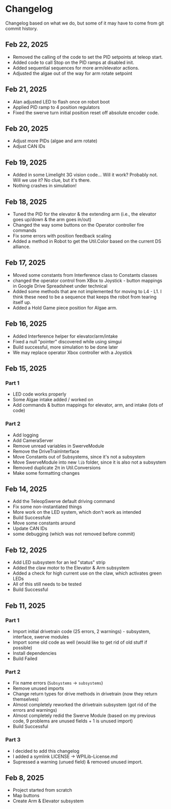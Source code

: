 # Changelog
Changelog based on what we do, but some of it may have to come from git commit history.

## Feb 22, 2025
* Removed the calling of the code to set the PID setpoints at teleop start.
* Added code to call Stop on the PID ramps at disabled init.
* Added sequential sequences for more arm/elevator actions.
* Adjusted the algae out of the way for arm rotate setpoint
## Feb 21, 2025
* Alan adjusted LED to flash once on robot boot
* Applied PID ramp to 4 position regulators
* Fixed the swerve turn initial position reset off absolute encoder code.
## Feb 20, 2025
* Adjust more PIDs (algae and arm rotate)
* Adjust CAN IDs

## Feb 19, 2025
* Added in some Limelight 3G vision code... Will it work? Probably not. Will we use it? No clue, but it's there.
* Nothing crashes in simulation!

## Feb 18, 2025
* Tuned the PID for the elevator & the extending arm (i.e., the elevator goes up/down & the arm goes in/out)
* Changed the way some buttons on the Operator controller fire commands
* Fix some errors with position feedback scaling
* Added a method in Robot to get the Util.Color based on the current DS alliance.

## Feb 17, 2025
* Moved some constants from Interference class to Constants classes
* changed the operator control from XBox to Joystick - button mappings in Google Drive Spreadsheet under technical
* Added some methods that are not implemented for moving to L4 - L1. I think these need to be a sequence that keeps the robot from tearing itself up.
* Added a Hold Game piece position for Algae arm.

## Feb 16, 2025
* Added Interference helper for elevator/arm/intake
* Fixed a null "pointer" discovered while using simgui
* Build successful, more simulation to be done later
* We may replace operator Xbox controller with a Joystick

## Feb 15, 2025
### Part 1
* LED code works properly
* Some Algae intake added / worked on
* Add commands & button mappings for elevator, arm, and intake (lots of code)
### Part 2
* Add logging
* Add CameraServer
* Remove unread variables in SwerveModule
* Remove the DriveTrainInterface
* Move Constants out of Subsystems, since it's not a subsystem
* Move SwerveModule into new `lib` folder, since it is also not a subsystem
* Removed duplicate 2π in Util.Conversions
* Make some formatting changes

## Feb 14, 2025
* Add the TeleopSwerve default driving command
* Fix some non-instantiated things
* More work on the LED system, which don't work as intended
* Build Successfule
* Move some constants around
* Update CAN IDs
* some debugging (which was not removed before commit)

## Feb 12, 2025
* Add LED subsystem for an led "status" strip
* Added the claw motor to the Elevator & Arm subsystem
* Added a check for high current use on the claw, which activates green LEDs
* All of this still needs to be tested
* Build Successful

## Feb 11, 2025
### Part 1
* Import initial drivetrain code (25 errors, 2 warnings) - subsystem, interface, swerve modules
* Import some old code as well (would like to get rid of old stuff if possible)
* Install dependencies
* Build Failed
### Part 2
* Fix name errors (`Subsystems` -> `subsystems`)
* Remove unused imports
* Change return types for drive methods in drivetrain (now they return themselves)
* Almost completely reworked the drivetrain subsystem (got rid of the errors and warnings)
* Almost completely redid the Swerve Module (based on my previous code, 9 problems are unused fields + 1 is unused import)
* Build Successful
### Part 3
* I decided to add this changelog
* I added a symlink LICENSE -> WPILib-License.md
* Supressed a warning (unued field) & removed unused import.

## Feb 8, 2025
* Project started from scratch
* Map buttons
* Create Arm & Elevator subsystem